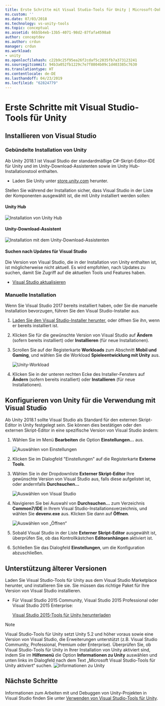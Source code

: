 ```yaml
---
title: Erste Schritte mit Visual Studio-Tools für Unity | Microsoft-Dokumentation
ms.custom: ''
ms.date: 07/03/2018
ms.technology: vs-unity-tools
ms.topic: conceptual
ms.assetid: 66b5b4eb-13b5-4071-98d2-87fafa4598a8
author: conceptdev
ms.author: crdun
manager: crdun
ms.workload:
- unity
ms.openlocfilehash: c22b9c25f95ea26f2cdaf5c2035fb7a373123241
ms.sourcegitcommit: 94b3a052fb1229c7e7f8804b09c1d403385c7630
ms.translationtype: HT
ms.contentlocale: de-DE
ms.lasthandoff: 04/23/2019
ms.locfileid: "62824779"
---
```

# <a name="get-started-with-visual-studio-tools-for-unity"></a>Erste Schritte mit Visual Studio-Tools für Unity

## <a name="install-visual-studio"></a>Installieren von Visual Studio

### <a name="unity-bundled-installation"></a>Gebündelte Installation von Unity

Ab Unity 2018.1 ist Visual Studio der standardmäßige C#-Skript-Editor-IDE für Unity und im Unity-Download-Assistenten sowie im Unity Hub-Installationstool enthalten.

- Laden Sie Unity unter [store.unity.com](https://store.unity.com/) herunter.

Stellen Sie während der Installation sicher, dass Visual Studio in der Liste der Komponenten ausgewählt ist, die mit Unity installiert werden sollen:

#### <a name="unity-hub"></a>Unity Hub

![Installation von Unity Hub](media/vstu_unity-hub.png)

#### <a name="unity-download-assistant"></a>Unity-Download-Assistent

![Installation mit dem Unity-Download-Assistenten](media/vstu_download-assistant.png)

#### <a name="check-for-updates-to-visual-studio"></a>Suchen nach Updates für Visual Studio

Die Version von Visual Studio, die in der Installation von Unity enthalten ist, ist möglicherweise nicht aktuell. Es wird empfohlen, nach Updates zu suchen, damit Sie Zugriff auf die aktuellen Tools und Features haben.

- [Visual Studio aktualisieren](../install/update-visual-studio.md)

### <a name="manual-installation"></a>Manuelle Installation

Wenn Sie Visual Studio 2017 bereits installiert haben, oder Sie die manuelle Installation bevorzugen, führen Sie den Visual Studio-Installer aus.

1. [Laden Sie den Visual Studio-Installer herunter](../install/install-visual-studio.md), oder öffnen Sie ihn, wenn er bereits installiert ist.

1. Klicken Sie für die gewünschte Version von Visual Studio auf **Ändern** (sofern bereits installiert) oder **Installieren** (für neue Installationen).

1. Scrollen Sie auf der Registerkarte **Workloads** zum Abschnitt **Mobil und Gaming**, und wählen Sie die Workload **Spieleentwicklung mit Unity** aus.

    ![Unity-Workload](media/vstu_unity-workload.png)

1. Klicken Sie in der unteren rechten Ecke des Installer-Fensters auf **Ändern** (sofern bereits installiert) oder **Installieren** (für neue Installationen).

## <a name="configure-unity-for-use-with-visual-studio"></a>Konfigurieren von Unity für die Verwendung mit Visual Studio

Ab Unity 2018.1 sollte Visual Studio als Standard für den externen Skript-Editor in Unity festgelegt sein. Sie können dies bestätigen oder den externen Skript-Editor in eine spezifische Version von Visual Studio ändern:

1. Wählen Sie im Menü **Bearbeiten** die Option **Einstellungen...** aus.

   ![Auswählen von Einstellungen](media/vstu_unity-preferences.png)

2. Klicken Sie im Dialogfeld "Einstellungen" auf die Registerkarte **Externe Tools**.

3. Wählen Sie in der Dropdownliste **Externer Skript-Editor** Ihre gewünschte Version von Visual Studio aus, falls diese aufgelistet ist, oder andernfalls **Durchsuchen...**

   ![Auswählen von Visual Studio](media/vstu_unity-external-tools.png)

4. Navigieren Sie bei Auswahl von **Durchsuchen...** zum Verzeichnis **Common7/IDE** in Ihrem Visual Studio-Installationsverzeichnis, und wählen Sie **devenv.exe** aus. Klicken Sie dann auf **Öffnen**.

   ![Auswählen von „Öffnen“](media/vstu_browse-for-application.png)

5. Sobald Visual Studio in der Liste **Externer Skript-Editor** ausgewählt ist, überprüfen Sie, ob das Kontrollkästchen **Editoranhängen** aktiviert ist.

6. Schließen Sie das Dialogfeld **Einstellungen**, um die Konfiguration abzuschließen.

## <a name="support-for-older-versions"></a>Unterstützung älterer Versionen

 Laden Sie Visual Studio-Tools für Unity aus dem Visual Studio Marketplace herunter, und installieren Sie sie. Sie müssen das richtige Paket für Ihre Version von Visual Studio installieren.

- Für Visual Studio 2015 Community, Visual Studio 2015 Professional oder Visual Studio 2015 Enterprise:

   [Visual Studio 2015-Tools für Unity herunterladen](https://marketplace.visualstudio.com/items?itemName=SebastienLebreton.VisualStudio2015ToolsforUnity)

> [!NOTE]
> Visual Studio-Tools für Unity setzt Unity 5.2 und höher voraus sowie eine Version von Visual Studio, die Erweiterungen unterstützt (z.B. Visual Studio Community, Professional, Premium oder Enterprise). Überprüfen Sie, ob Visual Studio-Tools für Unity in Ihrer Installation von Unity aktiviert sind, indem Sie im **Hilfemenü** die Option **Informationen zu Unity** auswählen und unten links im Dialogfeld nach dem Text „Microsoft Visual Studio-Tools für Unity aktiviert“ suchen.
> ![Informationen zu Unity](media/vstu_about-unity.png)

## <a name="next-steps"></a>Nächste Schritte

 Informationen zum Arbeiten mit und Debuggen von Unity-Projekten in Visual Studio finden Sie unter [Verwenden von Visual Studio-Tools für Unity](../cross-platform/using-visual-studio-tools-for-unity.md).
